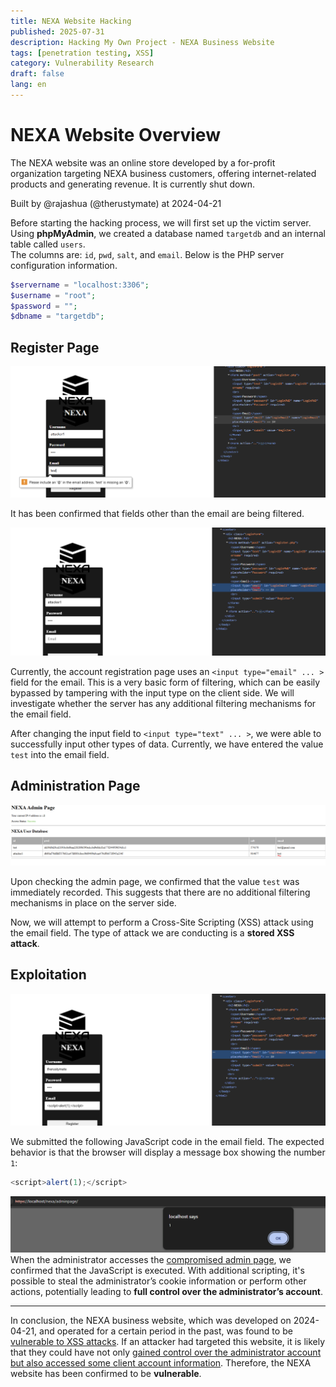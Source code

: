```yaml
---
title: NEXA Website Hacking
published: 2025-07-31
description: Hacking My Own Project - NEXA Business Website
tags: [penetration testing, XSS]
category: Vulnerability Research
draft: false
lang: en
---
```


# NEXA Website Overview
The NEXA website was an online store developed by a for-profit organization targeting NEXA business customers, offering internet-related products and generating revenue. It is currently shut down.

Built by @rajashua (@therustymate) at 2024-04-21

Before starting the hacking process, we will first set up the victim server.<br>
Using **phpMyAdmin**, we created a database named `targetdb` and an internal table called `users`.<br>
The columns are: `id`, `pwd`, `salt`, and `email`. Below is the PHP server configuration information.<br>

```php
$servername = "localhost:3306";
$username = "root";
$password = "";
$dbname = "targetdb";
```

## Register Page
![denied](./email%20denied.png)

It has been confirmed that fields other than the email are being filtered.

![register page](./register%20email%20field.png)

Currently, the account registration page uses an `<input type="email" ... >` field for the email. This is a very basic form of filtering, which can be easily bypassed by tampering with the input type on the client side. We will investigate whether the server has any additional filtering mechanisms for the email field.

After changing the input field to `<input type="text" ... >`, we were able to successfully input other types of data. Currently, we have entered the value `test` into the email field.

## Administration Page
![adminpage](./adminpage.png)

Upon checking the admin page, we confirmed that the value `test` was immediately recorded. This suggests that there are no additional filtering mechanisms in place on the server side.

Now, we will attempt to perform a Cross-Site Scripting (XSS) attack using the email field. The type of attack we are conducting is a **stored XSS attack**.

## Exploitation
![attack](./exploit.png)

We submitted the following JavaScript code in the email field. The expected behavior is that the browser will display a message box showing the number `1`:
```js
<script>alert(1);</script>
```

![completed](./attack%20completed.png)
When the administrator accesses the <ins>compromised admin page</ins>, we confirmed that the JavaScript is executed. With additional scripting, it's possible to steal the administrator’s cookie information or perform other actions, potentially leading to **full control over the administrator’s account**.

---

In conclusion, the NEXA business website, which was developed on 2024-04-21, and operated for a certain period in the past, was found to be <ins>vulnerable to XSS attacks</ins>. If an attacker had targeted this website, it is likely that they could have not only <ins>gained control over the administrator account but also accessed some client account information</ins>. Therefore, the NEXA website has been confirmed to be **vulnerable**.